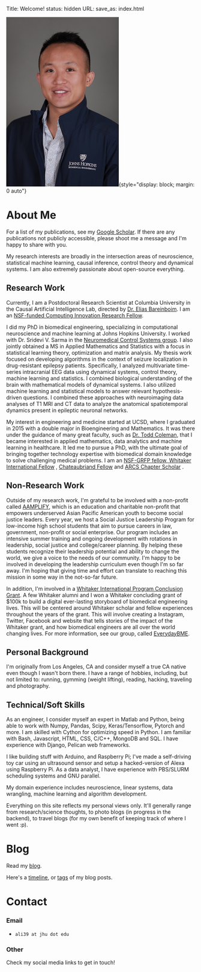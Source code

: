 Title: Welcome!
status: hidden
URL:
save_as: index.html

![Adam Li](./images/adam.JPG){style="display: block; margin: 0 auto"}

# About Me

For a list of my publications, see my [Google Scholar](https://scholar.google.com/citations?user=KxY17KcAAAAJ&hl=en). If there are any publications not publicly accessible, please shoot me a message and I'm happy to share with you.

My research interests are broadly in the intersection areas of neuroscience,
statistical machine learning, causal inference, control theory and dynamical systems. I am also extremely passionate about open-source
everything.

## Research Work

Currently, I am a Postdoctoral Research Scientist at Columbia University in the Causal Artificial Intelligence Lab, directed by [Dr. Elias Bareinboim](http://causalai.net). I am an [NSF-funded Computing Innovation Research Fellow](https://cifellows2021.org/2021-class/).

I did my PhD in biomedical engineering, specializing in computational neuroscience and machine learning
at Johns Hopkins University. I worked with Dr. Sridevi V. Sarma in
the [Neuromedical Control Systems group](http://sarmalab.icm.jhu.edu/). I also jointly obtained a MS in Applied
Mathematics and Statistics with a focus in statistical learning theory, optimization and matrix analysis. My thesis work
focused on developing algorithms in the context of seizure localization in drug-resistant epilepsy patients.
Specifically, I analyzed multivariate time-series intracranial EEG data using dynamical systems, control theory, machine
learning and statistics. I combined biological understanding of the brain with mathematical models of dynamical systems.
I also utilized machine learning and statistical models to answer relevant hypothesis-driven questions. I combined these
approaches with neuroimaging data analyses of T1 MRI and CT data to analyze the anatomical spatiotemporal dynamics
present in epileptic neuronal networks. 

My interest in engineering and medicine started at UCSD, where I graduated in 2015 with a double major in Bioengineering
and Mathematics. It was there under the guidance of many great faculty, such
as [Dr. Todd Coleman](http://coleman.ucsd.edu/), that I became interested in applied mathematics, data analytics and
machine learning in healthcare. It led me to pursue a PhD, with the ultimate goal of bringing together technology
expertise with biomedical domain knowledge to solve challenging medical problems. I am
an [NSF-GRFP fellow, Whitaker International Fellow](https://icm.jhu.edu/2017/03/20/adam-li-selected-for-nsf-graduate-research-and-whitaker-international-fellowships/#.YH2ZT6lKj0o)
, [Chateaubriand Fellow](https://icm.jhu.edu/2017/06/16/adam-li-icm-phd-student-selected-for-chateaubriand-fellowship/#.YH2Zi6lKj0o)
and [ARCS Chapter Scholar](https://icm.jhu.edu/2020/07/20/adam-li-icm-phd-student-receives-arcs-scholarship/#.YH2ZbKlKj0o)
.

## Non-Research Work

Outside of my research work, I'm grateful to be involved with a non-profit
called [AAMPLIFY](https://www.aamplify.us.org/), which is an education and charitable non-profit that empowers
underserved Asian Pacific American youth to become social justice leaders. Every year, we host a Social Justice
Leadership Program for low-income high school students that aim to pursue careers in law, government, non-profit or
social enterprise. Our program includes an intensive summer training and ongoing development with rotations in
leadership, social justice and college/career planning. By helping these students recognize their leadership potential
and ability to change the world, we give a voice to the needs of our community. I'm happy to be involved in developing
the leadership curriculum even though I'm so far away. I'm hoping that giving time and effort can translate to reaching
this mission in some way in the not-so-far future.

In addition, I'm involved in a [Whitaker International Program Conclusion Grant](https://www.whitaker.org/). A few
Whitaker alumni and I won a Whitaker concluding grant of $100k to build a digital ever-lasting storyboard of biomedical
engineering lives. This will be centered around Whitaker scholar and fellow experiences throughout the years of the
grant. This will involve creating a Instagram, Twitter, Facebook and website that tells stories of the impact of the
Whitaker grant, and how biomedical engineers are all over the world changing lives. For more information, see our group,
called [EverydayBME](https://www.everydaybme.com/).

## Personal Background

I'm originally from Los Angeles, CA and consider myself a true CA native even though I wasn't born there. I have a range
of hobbies, including, but not limited to: running, gymming (weight lifting), reading, hacking, traveling and photography.

## Technical/Soft Skills

As an engineer, I consider myself an expert in Matlab and Python, being able to work with Numpy, Pandas, Scipy,
Keras/Tensorflow, Pytorch and more. I am skilled with Cython for optimizing speed in Python. I am familiar with Bash, Javascript, HTML, CSS, C/C++, MongoDB and SQL. I have
experience with Django, Pelican web frameworks. 

I like building stuff with Arduino, and Raspberry Pi; I've made a
self-driving toy car using an ultrasound sensor and setup a hacked-version of Alexa using Raspberry Pi. As a data
analyst, I have experience with PBS/SLURM scheduling systems and GNU parallel.

My domain experience includes neuroscience, linear systems, data wrangling, machine learning and algorithm development.

Everything on this site reflects my personal views only. It'll generally range from research/science thoughts, to photo
blogs (in progress in the backend), to travel blogs (for my own benefit of keeping track of where I went :p).

# Blog

Read my [blog](/blog.html). 

Here's a [timeline](/archives.html), or [tags](/tags.html) of my blog posts. 

# Contact

### Email

- `ali39 at jhu dot edu`

### Other

Check my social media links to get in touch!
